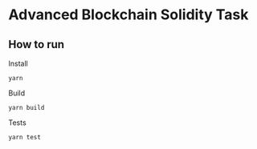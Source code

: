 # Advanced Blockchain Solidity Task

## How to run

Install
```
yarn
```

Build
```
yarn build
```

Tests
```
yarn test
```